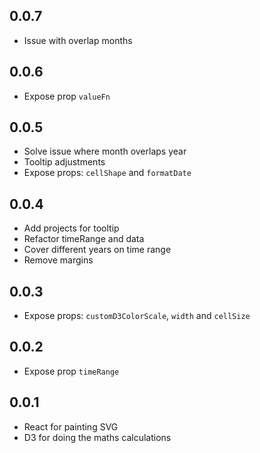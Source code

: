 ## 0.0.7
- Issue with overlap months

## 0.0.6
- Expose prop `valueFn` 

## 0.0.5
- Solve issue where month overlaps year
- Tooltip adjustments
- Expose props: `cellShape` and `formatDate`

## 0.0.4
- Add projects for tooltip
- Refactor timeRange and data 
- Cover different years on time range
- Remove margins

## 0.0.3

- Expose props: `customD3ColorScale`, `width` and `cellSize`

## 0.0.2

- Expose prop `timeRange`

## 0.0.1

- React for painting SVG
- D3 for doing the maths calculations

